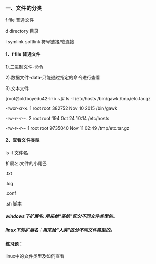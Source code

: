### 一、文件的分类

f    file       普通文件

d    directory  目录

l    symlink  softlink   符号链接/软连接

#### 1、f    file       普通文件

1\).二进制文件-命令

2\).数据文件-data-只能通过指定的命令进行查看

3\).文本文件

\[root@oldboyedu42-lnb ~\]\# ls -l /etc/hosts  /bin/gawk  /tmp/etc.tar.gz

-rwxr-xr-x. 1 root root  382752 Nov 10  2015 /bin/gawk

-rw-r--r--. 2 root root     194 Oct 24 10:14 /etc/hosts

-rw-r--r--  1 root root 9735040 Nov 11 02:49 /tmp/etc.tar.gz

#### 2、查看文件类型

ls -l 文件名

扩展名:文件的小尾巴

.txt

.log

.conf

.sh    脚本

##### windows下扩展名: 用来给"系统"区分不同文件类型的。

##### linux下的扩展名：用来给"人类"区分不同文件类型的。

#### 练习题：

linux中的文件类型及如何查看

